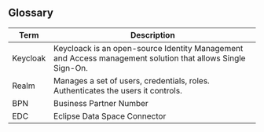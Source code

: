 ## Glossary

| Term     | Description |
|----------|-------------|
| Keycloak |   Keycloack is an open-source Identity Management and Access management solution that allows Single Sign-On.          |
| Realm    | Manages a set of users, credentials, roles. Authenticates the users it controls.            |
| BPN      |  Business Partner Number           |
| EDC      |   Eclipse Data Space Connector          |
